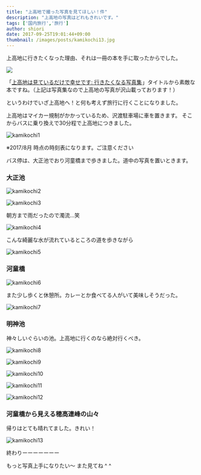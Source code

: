 ```yaml
---
title: "上高地で撮った写真を見てほしい！件"
description: "上高地の写真はどれもきれいです。"
tags: ['国内旅行','旅行']
author: shiori
date: 2017-09-25T19:01:44+09:00
thumbnail: /images/posts/kamikochi13.jpg
---
```


上高地に行きたくなった理由、それは一冊の本を手に取ったからでした。

<a target="_blank"  href="https://www.amazon.co.jp/gp/product/B06Y2GVHZ1/ref=as_li_tl?ie=UTF8&camp=247&creative=1211&creativeASIN=B06Y2GVHZ1&linkCode=as2&tag=shiorisato203-22&linkId=fa11990cea75aef1efa75bd4c37368b6"><img border="0" src="//ws-fe.amazon-adsystem.com/widgets/q?_encoding=UTF8&MarketPlace=JP&ASIN=B06Y2GVHZ1&ServiceVersion=20070822&ID=AsinImage&WS=1&Format=_SL250_&tag=shiorisato203-22" ></a><img src="//ir-jp.amazon-adsystem.com/e/ir?t=shiorisato203-22&l=am2&o=9&a=B06Y2GVHZ1" width="1" height="1" border="0" alt="" style="border:none !important; margin:0px !important;" />

「<a target="_blank" href="https://www.amazon.co.jp/gp/product/B06Y2GVHZ1/ref=as_li_tl?ie=UTF8&camp=247&creative=1211&creativeASIN=B06Y2GVHZ1&linkCode=as2&tag=shiorisato203-22&linkId=b23b5d7c54c160e49919ffa44d25edb7">上高地は見ているだけで幸せです: 行きたくなる写真集</a><img src="//ir-jp.amazon-adsystem.com/e/ir?t=shiorisato203-22&l=am2&o=9&a=B06Y2GVHZ1" width="1" height="1" border="0" alt="" style="border:none !important; margin:0px !important;" />」タイトルから素敵な本ですね。（上記は写真集なので上高地の写真が沢山載っております！）

というわけでいざ上高地へ！と何も考えず旅行に行くことになりました。


上高地はマイカー規制がかかっているため、沢渡駐車場に車を置きます。
そこからバスに乗り換えで30分程で上高地につきました。

![kamikochi1](/images/posts/kamikochi1.jpg)

※2017/8月 時点の時刻表になります。ご注意ください

バス停は、大正池でおり河童橋まで歩きました。道中の写真を置いときます。

### 大正池

![kamikochi2](/images/posts/kamikochi2.jpg)

![kamikochi3](/images/posts/kamikochi3.jpg)

朝方まで雨だったので濁流...笑

![kamikochi4](/images/posts/kamikochi4.jpg)

こんな綺麗な水が流れているところの道を歩きながら

![kamikochi5](/images/posts/kamikochi5.jpg)

### 河童橋

![kamikochi6](/images/posts/kamikochi6.jpg)

また少し歩くと休憩所。カレーとか食べてる人がいて美味しそうだった。

![kamikochi7](/images/posts/kamikochi7.jpg)

<script data-ad-client="ca-pub-9971307452839678" async src="https://pagead2.googlesyndication.com/pagead/js/adsbygoogle.js"></script>

### 明神池
神々しいぐらいの池。上高地に行くのなら絶対行くべき。

![kamikochi8](/images/posts/kamikochi8.jpg)

![kamikochi9](/images/posts/kamikochi9.jpg)

![kamikochi10](/images/posts/kamikochi10.jpg)

![kamikochi11](/images/posts/kamikochi11.jpg)

![kamikochi12](/images/posts/kamikochi12.jpg)

### 河童橋から見える穂高連峰の山々
帰りはとても晴れてました。きれい！

![kamikochi13](/images/posts/kamikochi13.jpg)

終わりーーーーーーー

もっと写真上手になりたい〜
また見てね ^ ^

